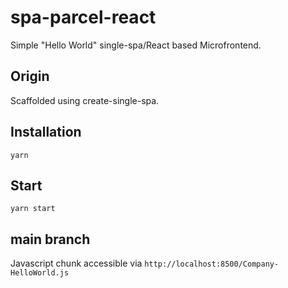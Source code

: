 # spa-parcel-react

Simple "Hello World" single-spa/React based Microfrontend.

## Origin

Scaffolded using create-single-spa.

## Installation

```shell
yarn
```

## Start

```shell
yarn start
```

## main branch

Javascript chunk accessible via `http://localhost:8500/Company-HelloWorld.js`
